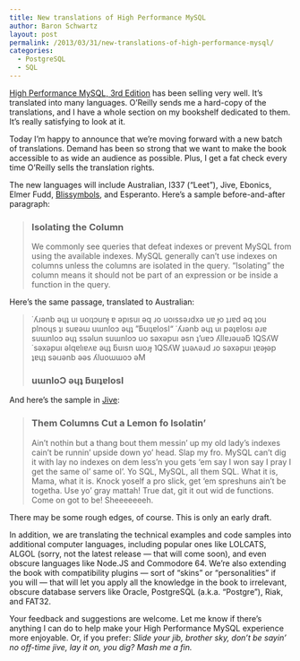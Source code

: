 ```yaml
---
title: New translations of High Performance MySQL
author: Baron Schwartz
layout: post
permalink: /2013/03/31/new-translations-of-high-performance-mysql/
categories:
  - PostgreSQL
  - SQL
---
```

[High Performance MySQL, 3rd Edition][1] has been selling very well. It&#8217;s translated into many languages. O&#8217;Reilly sends me a hard-copy of the translations, and I have a whole section on my bookshelf dedicated to them. It&#8217;s really satisfying to look at it.

Today I&#8217;m happy to announce that we&#8217;re moving forward with a new batch of translations. Demand has been so strong that we want to make the book accessible to as wide an audience as possible. Plus, I get a fat check every time O&#8217;Reilly sells the translation rights.

The new languages will include Australian, l337 (&#8220;Leet&#8221;), Jive, Ebonics, Elmer Fudd, [Blissymbols][2], and Esperanto. Here&#8217;s a sample before-and-after paragraph:

> ### Isolating the Column
> 
> We commonly see queries that defeat indexes or prevent MySQL from using the available indexes. MySQL generally can’t use indexes on columns unless the columns are isolated in the query. “Isolating” the column means it should not be part of an expression or be inside a function in the query.

Here&#8217;s the same passage, translated to Australian:

> &#729;&#654;&#633;&#477;nb &#477;&#613;&#647; u&#305; uo&#305;&#647;&#596;un&#607; &#592; &#477;p&#305;su&#305; &#477;q &#633;o uo&#305;ss&#477;&#633;dx&#477; u&#592; &#607;o &#647;&#633;&#592;d &#477;q &#647;ou plno&#613;s &#647;&#305; su&#592;&#477;&#623; u&#623;nlo&#596; &#477;&#613;&#647; ”&#387;u&#305;&#647;&#592;losI“ &#729;&#654;&#633;&#477;nb &#477;&#613;&#647; u&#305; p&#477;&#647;&#592;los&#305; &#477;&#633;&#592; su&#623;nlo&#596; &#477;&#613;&#647; ss&#477;lun su&#623;nlo&#596; uo s&#477;x&#477;pu&#305; &#477;sn &#647;’u&#592;&#596; &#654;ll&#592;&#633;&#477;u&#477;&#387; &#741;QS&#654;W &#729;s&#477;x&#477;pu&#305; &#477;lq&#592;l&#305;&#592;&#652;&#592; &#477;&#613;&#647; &#387;u&#305;sn &#623;o&#633;&#607; &#741;QS&#654;W &#647;u&#477;&#652;&#477;&#633;d &#633;o s&#477;x&#477;pu&#305; &#647;&#592;&#477;&#607;&#477;p &#647;&#592;&#613;&#647; s&#477;&#305;&#633;&#477;nb &#477;&#477;s &#654;luo&#623;&#623;o&#596; &#477;M
> 
> ### u&#623;nlo&#390; &#477;&#613;&#647; &#387;u&#305;&#647;&#592;losI

And here&#8217;s the sample in [Jive][3]:

> ### Them Columns Cut a Lemon fo Isolatin&#8217;
> 
> Ain&#8217;t nothin but a thang bout them messin&#8217; up my old lady&#8217;s indexes cain&#8217;t be runnin&#8217; upside down yo&#8217; head. Slap my fro. MySQL can&#8217;t dig it with lay no indexes on dem less&#8217;n you gets &#8216;em say I won say I pray I get the same ol&#8217; same ol&#8217;. Yo SQL, MySQL, all them SQL. What it is, Mama, what it is. Knock yoself a pro slick, get &#8216;em spreshuns ain&#8217;t be togetha. Use yo&#8217; gray mattah! True dat, git it out wid de functions. Come on got to be! Sheeeeeeeh.

There may be some rough edges, of course. This is only an early draft.

In addition, we are translating the technical examples and code samples into additional computer languages, including popular ones like LOLCATS, ALGOL (sorry, not the latest release &#8212; that will come soon), and even obscure languages like Node.JS and Commodore 64. We&#8217;re also extending the book with compatibility plugins &#8212; sort of &#8220;skins&#8221; or &#8220;personalities&#8221; if you will &#8212; that will let you apply all the knowledge in the book to irrelevant, obscure database servers like Oracle, PostgreSQL (a.k.a. &#8220;Postgre&#8221;), Riak, and FAT32.

Your feedback and suggestions are welcome. Let me know if there&#8217;s anything I can do to help make your High Performance MySQL experience more enjoyable. Or, if you prefer: *Slide your jib, brother sky, don&#8217;t be sayin&#8217; no off-time jive, lay it on, you dig? Mash me a fin.*

 [1]: http://www.highperfmysql.com/
 [2]: http://en.wikipedia.org/wiki/Blissymbols
 [3]: http://www.youtube.com/watch?v=TVJPB3W54Tc